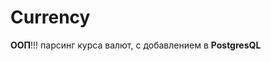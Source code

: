 # Currency
<b>ООП</b>!!! парсинг курса валют, с добавлением в <b>PostgresQL</b><br>



<br>
<b></b>
